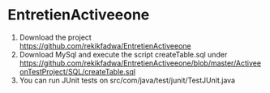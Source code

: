 # EntretienActiveeone

1) Download the project https://github.com/rekikfadwa/EntretienActiveeone
2) Download MySql and execute the script createTable.sql under https://github.com/rekikfadwa/EntretienActiveeone/blob/master/ActiveeonTestProject/SQL/createTable.sql
3) You can run JUnit tests on src/com/java/test/junit/TestJUnit.java


